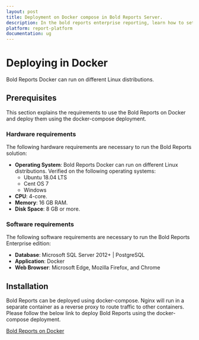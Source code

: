 ```yaml
---
layout: post
title: Deployment on Docker compose in Bold Reports Server.
description: In the bold reports enterprise reporting, learn how to set up the deployment on docker compose for the Bold Reports Enterprise Edition.
platform: report-platform
documentation: ug
---
```


# Deploying in Docker

Bold Reports Docker can run on different Linux distributions.

## Prerequisites

This section explains the requirements to use the Bold Reports on Docker and deploy them using the docker-compose deployment.

### Hardware requirements

The following hardware requirements are necessary to run the Bold Reports solution:

* **Operating System**: Bold Reports Docker can run on different Linux distributions. Verified on the following operating systems:
    * Ubuntu 18.04 LTS
    * Cent OS 7
    * Windows
* **CPU**: 4-core.
* **Memory**: 16 GB RAM.
* **Disk Space**: 8 GB or more.

### Software requirements

The following software requirements are necessary to run the Bold Reports Enterprise edition:

* **Database**: Microsoft SQL Server 2012+ | PostgreSQL
* **Application**: Docker
* **Web Browser**: Microsoft Edge, Mozilla Firefox, and Chrome

## Installation

Bold Reports can be deployed using docker-compose. Nginx will run in a separate container as a reverse proxy to route traffic to other containers. Please follow the below link to deploy Bold Reports using the docker-compose deployment.

[Bold Reports on Docker](https://github.com/boldreports/bold-reports-docker)